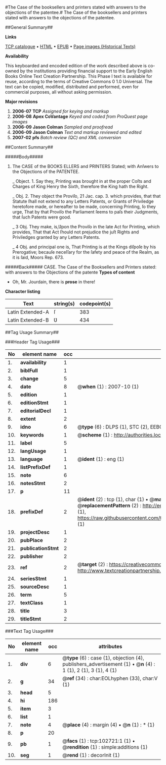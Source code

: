 #The Case of the booksellers and printers stated with answers to the objections of the patentee.#
The Case of the booksellers and printers stated with answers to the objections of the patentee.

##General Summary##

**Links**

[TCP catalogue](http://www.ota.ox.ac.uk/tcp/)  • 
[HTML](http://tei.it.ox.ac.uk/tcp/Texts-HTML/free/A31/A31124.html)  • 
[EPUB](http://tei.it.ox.ac.uk/tcp/Texts-EPUB/free/A31/A31124.epub) • 
[Page images (Historical Texts)](https://data.historicaltexts.jisc.ac.uk/view?pubId=eebo-14715051e&pageId=eebo-14715051e-102721-1)

**Availability**

This keyboarded and encoded edition of the
	       work described above is co-owned by the institutions
	       providing financial support to the Early English Books
	       Online Text Creation Partnership. This Phase I text is
	       available for reuse, according to the terms of Creative
	       Commons 0 1.0 Universal. The text can be copied,
	       modified, distributed and performed, even for
	       commercial purposes, all without asking permission.

**Major revisions**

1. __2006-07__ __TCP__ *Assigned for keying and markup*
1. __2006-08__ __Apex CoVantage__ *Keyed and coded from ProQuest page images*
1. __2006-09__ __Jason Colman__ *Sampled and proofread*
1. __2006-09__ __Jason Colman__ *Text and markup reviewed and edited*
1. __2007-02__ __pfs__ *Batch review (QC) and XML conversion*

##Content Summary##

#####Body#####

1. The CASE of the BOOKS ELLERS and PRINTERS Stated; with Anſwers to the Objections of the PATENTEE.

    _ Object. 1. Say they, Printing was brought in at the proper Coſts and Charges of King Henry the Sixth, therefore the King hath the Right.

    _ Obj. 2. They object the Proviſo, 21 Jac. cap. 3. which provides, that that Statute ſhall not extend to any Letters Patents, or Grants of Priviledge heretofore made, or hereafter to be made, concerning Printing, ſo they urge, That by that Proviſo the Parliament ſeems to paſs their Judgments, that ſuch Patents were good.

    _ 3 Obj. They make, is,Ʋpon the Proviſo in the late Act for Printing, which provides, That that Act ſhould not prejudice the juſt Rights and Priviledges granted by any Letters Patents.

    _ 4 Obj. and principal one is, That Printing is at the Kings diſpoſe by his Prerogative; becauſe neceſſary for the ſafety and peace of the Realm, as it is ſaid, Moors Rep. 673.

#####Back#####
CASE. The Case of the Booksellers and Printers stated: with answers to the Objections of the patente
**Types of content**

  * Oh, Mr. Jourdain, there is **prose** in there!

**Character listing**


|Text|string(s)|codepoint(s)|
|---|---|---|
|Latin Extended-A|ſ|383|
|Latin Extended-B|Ʋ|434|

##Tag Usage Summary##

###Header Tag Usage###

|No|element name|occ|attributes|
|---|---|---|---|
|1.|__availability__|1||
|2.|__biblFull__|1||
|3.|__change__|5||
|4.|__date__|8| @__when__ (1) : 2007-10 (1)|
|5.|__edition__|1||
|6.|__editionStmt__|1||
|7.|__editorialDecl__|1||
|8.|__extent__|2||
|9.|__idno__|6| @__type__ (6) : DLPS (1), STC (2), EEBO-CITATION (1), OCLC (1), VID (1)|
|10.|__keywords__|1| @__scheme__ (1) : http://authorities.loc.gov/ (1)|
|11.|__label__|5||
|12.|__langUsage__|1||
|13.|__language__|1| @__ident__ (1) : eng (1)|
|14.|__listPrefixDef__|1||
|15.|__note__|6||
|16.|__notesStmt__|2||
|17.|__p__|11||
|18.|__prefixDef__|2| @__ident__ (2) : tcp (1), char (1)  •  @__matchPattern__ (2) : ([0-9\-]+):([0-9IVX]+) (1), (.+) (1)  •  @__replacementPattern__ (2) : http://eebo.chadwyck.com/downloadtiff?vid=$1&page=$2 (1), https://raw.githubusercontent.com/textcreationpartnership/Texts/master/tcpchars.xml#$1 (1)|
|19.|__projectDesc__|1||
|20.|__pubPlace__|2||
|21.|__publicationStmt__|2||
|22.|__publisher__|2||
|23.|__ref__|2| @__target__ (2) : https://creativecommons.org/publicdomain/zero/1.0/ (1), http://www.textcreationpartnership.org/docs/. (1)|
|24.|__seriesStmt__|1||
|25.|__sourceDesc__|1||
|26.|__term__|5||
|27.|__textClass__|1||
|28.|__title__|3||
|29.|__titleStmt__|2||


###Text Tag Usage###

|No|element name|occ|attributes|
|---|---|---|---|
|1.|__div__|6| @__type__ (6) : case (1), objection (4), publishers_advertisement (1)  •  @__n__ (4) : 1 (1), 2 (1), 3 (1), 4 (1)|
|2.|__g__|34| @__ref__ (34) : char:EOLhyphen (33), char:V (1)|
|3.|__head__|5||
|4.|__hi__|186||
|5.|__item__|3||
|6.|__list__|1||
|7.|__note__|4| @__place__ (4) : margin (4)  •  @__n__ (1) : * (1)|
|8.|__p__|20||
|9.|__pb__|1| @__facs__ (1) : tcp:102721:1 (1)  •  @__rendition__ (1) : simple:additions (1)|
|10.|__seg__|1| @__rend__ (1) : decorInit (1)|
